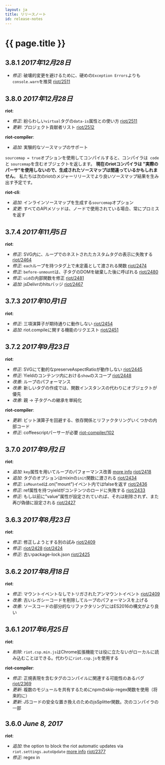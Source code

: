 ```yaml
---
layout: ja
title: リリースノート
id: release-notes
---
```


# {{ page.title }}

## 3.8.1 *2017年12月28日*

 - _修正_: 破壊的変更を避けるために、硬めの`Exception Errors`よりも`console.warn`を推奨 [riot/2511](https://github.com/riot/riot/issues/2511)

## 3.8.0 *2017年12月28日*

__riot__:

  - _修正_: 紛らわしい`virtual`タグの`data-is`属性との使い方 [riot/2511](https://github.com/riot/riot/issues/2511)
  - _更新_: プロジェクト貢献者リスト [riot/2512](https://github.com/riot/riot/issues/2512)

__riot-compiler__:

  - _追加_: 実験的なソースマップのサポート

`sourcemap = true`オプションを使用してコンパイルすると、コンパイラは` code`と `sourcemap`を含むオブジェクトを返します。
**現在のriotコンパイラは "実際のパーサ"を使用しないので、生成されたソースマップは間違っているかもしれません**。
私たちは次のriotのメジャーリリースでより良いソースマップ結果を生み出す予定です。

__riot-cli__:

  - _追加_: インラインソースマップを生成する`sourcemap`オプション
  - _変更_: すべてのAPIメソッドは、ノードで使用されている場合、常にプロミスを返す

## 3.7.4 *2017年11月5日*

__riot__:

  - _修正_: SVG内に、ループでのネストされたカスタムタグの表示に失敗する [riot/2464](https://github.com/riot/riot/issues/2464)
  - _修正_: `each`ループを持つタグ上で未定義として渡される関数 [riot/2474](https://github.com/riot/riot/issues/2474)
  - _修正_: `before-unmount`は、子タグのDOMを破棄した後に呼ばれる [riot/2480](https://github.com/riot/riot/issues/2480)
  - _修正_: `uid`の内部関数を修正 [riot/2481](https://github.com/riot/riot/issues/2481)
  - _追加_: jsDelivrのhitsバッジ [riot/2467](https://github.com/riot/riot/issues/2467)

## 3.7.3 *2017年10月1日*

__riot__:

  - _修正_: 三項演算子が期待通りに動作しない [riot/2454](https://github.com/riot/riot/issues/2454)
  - _追加_: riot.compileに関する機能のリクエスト [riot/2451](https://github.com/riot/riot/issues/2451)

## 3.7.2 *2017年9月23日*

__riot__:

  - _修正_: SVGにて動的なpreserveAspectRatioが動作しない [riot/2445](https://github.com/riot/riot/issues/2445)
  - _修正_: Yieldのコンテンツ内における`show`のスコープ [riot/2448](https://github.com/riot/riot/issues/2448)
  - _改善_: ループのパフォーマンス
  - _改善_: 新しいタグの作成では、関数インスタンスの代わりにオブジェクトが優先
  - _改善_: 親 -> 子タグへの継承を単純化

__riot-compiler__:

  - _更新_: ビット演算子を回避する、依存関係とリファクタリングいくつかの内部コード
  - _修正_: coffeescriptパーサーが必要 [riot-compiler/102](https://github.com/riot/compiler/pull/102)

## 3.7.0 *2017年9月2日*

__riot__:

  - _追加_: `key`属性を用いてループのパフォーマンス改善 [more info](/guide/#key) [riot/2418](https://github.com/riot/riot/issues/2418)
  - _追加_: タグのオプションはmixinの`init`関数に渡される [riot/2434](https://github.com/riot/riot/issues/2434)
  - _修正_: `isMounted`は.on("mount")イベント内ではfalseを返す [riot/2436](https://github.com/riot/riot/issues/2436)
  - _修正_: ref属性を持つyieldがコンテンツのロードに失敗する [riot/2433](https://github.com/riot/riot/issues/2433)
  - _修正_: もし以前に"value"属性が設定されていれば、それは削除されず、また再び偽値に設定される [riot/2427](https://github.com/riot/riot/issues/2427)

## 3.6.3 *2017年8月23日*

__riot__:

  - _修正_: 修正しようとする別の試み [riot/2409](https://github.com/riot/riot/issues/2409)
  - _修正_: [riot/2428](https://github.com/riot/riot/issues/2428) [riot/2424](https://github.com/riot/riot/issues/2424)
  - _修正_: 古いpackage-lock.json [riot/2425](https://github.com/riot/riot/issues/2425)

## 3.6.2 *2017年8月18日*

__riot__:

  - _修正_: マウントイベントなしでトリガされたアンマウントイベント [riot/2409](https://github.com/riot/riot/issues/2409)
  - _改善_: 古いレガシーコードを削除してループのパフォーマンスを上げる
  - _改善_: ソースコードの部分的なリファクタリングにはES2016の構文がより良い

## 3.6.1 *2017年6月25日*

__riot__:

  - _削除_: `riot.csp.min.js`はChrome拡張機能では役に立たないがローカルに読み込むことはできる。代わりに`riot.csp.js`を使用する

__riot-compiler__:
  - _修正_: 正規表現を含むタグのコンパイルに関連する可能性のあるバグ [riot/2369](https://github.com/riot/riot/issues/2369)
  - _更新_: 複数のモジュールを共有するためにnpmのskip-regex関数を使用（将来的に）
  - _更新_: JSコードの安全な置き換えのためのjsSplitter関数。次のコンパイラの一部


## 3.6.0 *June 8, 2017*

__riot__:

  - _追加_: the option to block the riot automatic updates via `riot.settings.autoUpdate` [more info](/api/misc/#autoupdate) [riot/2377](https://github.com/riot/riot/issues/2377)
  - _修正_: regex in <script> function breaks compiler [riot/2369](https://github.com/riot/riot/issues/2369)

__riot-tmpl__:

  - _修正_: incorrect regex that matches literal regexes
  - _修正_: use shared regex parser for browser and server versions

__riot-compiler__:

  - _修正_: various issues with literal regexes

## 3.5.1 *May 21, 2017*

__riot-tmpl__:

  - _修正_: `}` in output when expression contains `)/` [riot/2361](https://github.com/riot/riot/issues/2361)

__riot__:

  - _修正_: inline DOM templates only work on top level tags [riot/2359](https://github.com/riot/riot/issues/2359)
  - _修正_: the result of `riot.version` is displayed as WIP [riot/2352](https://github.com/riot/riot/issues/2352)


## 3.5.0 *May 13, 2017*

__riot__:

  - _追加_: enable the use of DOM inline templates [more info](/api/#tags-without-template) [riot/2296](https://github.com/riot/riot/issues/2296)
  - _追加_: easier svg sub tags support [riot/2290](https://github.com/riot/riot/issues/2290)
  - _修正_: better error message [riot/2335](https://github.com/riot/riot/issues/2335)
  - _修正_: show on nested tags prefers parent's context [riot/2333](https://github.com/riot/riot/issues/2333)
  - _修正_: attributes not updating in v.3.4.4 [riot/2343](https://github.com/riot/riot/issues/2343)
  - _修正_: bring back data-ref and ref [riot/2348](https://github.com/riot/riot/issues/2348)


__riot-cli__:
  - _修正_: fix rollup false positive warnings [rollup-plugin-riot/89](https://github.com/riot/rollup-plugin-riot/issues/89)


## 3.4.4 *April 30, 2017*

__riot__:

  - _修正_: remove `ref` attributes avoiding to parse them twice [riot/2329](https://github.com/riot/riot/issues/2329)
  - _修正_: avoid to remove attributes for truthy properties [riot/2331](https://github.com/riot/riot/issues/2331)
  - _修正_: support for IE11 events handling [riot/2332](https://github.com/riot/riot/issues/2332)


## 3.4.3 *April 24, 2017*

__riot__:

  - _修正_: fair angular library size comparison [riot/2325](https://github.com/riot/riot/issues/2325)
  - _修正_: data-is works differently as expression to hard-coded attribute [riot/2321](https://github.com/riot/riot/issues/2321)
  - _修正_: scope differs between `if` and `show` [riot/2125](https://github.com/riot/riot/issues/2125)

__riot-cli__:

  - _修正_: error exception reporting [cli/26](https://github.com/riot/cli/issues/26)

## 3.4.2 *April 14, 2017*

__riot__:

  - _修正_: "data-is" attribute is being removed if you mount on the same element [riot/2317](https://github.com/riot/riot/issues/2317)
  - _修正_: riot attributes remain in output [riot/2316](https://github.com/riot/riot/issues/2316)

## 3.4.1 *April 9, 2017*

__riot__:

  - _修正_: parent tag data-is is reset when disabling a nested tag with `if="...` [riot/2311](https://github.com/riot/riot/issues/2311)
  - _修正_: object is not valid in "show" anymore [riot/2300](https://github.com/riot/riot/issues/2300)
  - _修正_: undefined not handled as empty string (in tags)  [riot/2297](https://github.com/riot/riot/issues/2297)
  - _修正_: `<div if="...">` containing `<div data-is="...">` does not unmount tag properly [riot/2307](https://github.com/riot/riot/issues/2307)

## 3.4.0 *March 26, 2017*

__riot__:

  - _修正_: `riot-` prefixed attributes will be no longer prefixed in the `opts` object [riot/2103](https://github.com/riot/riot/issues/2103)
  - _修正_: `Null` and `undefined` expressions will be no longer converted into empty strings for the tag attributes [riot/2080](https://github.com/riot/riot/issues/2080)
  - _修正_: style attribute with expressions makes show directive invalid at the beginning [riot/2178](https://github.com/riot/riot/issues/2178)
  - _修正_: riot will not force all the expressions evaluating them as strings [riot/2310](https://github.com/riot/riot/issues/2310)
  - _追加_: add support for `style` and `class` object expressions more info [here](/guide/#class-object-expressions) and [here](/guide/#style-object-expressions)

## 3.3.2 *March 5, 2017*

__riot__:

  - _Fix:_ tag root attributes out of sync [riot/2280](https://github.com/riot/riot/issues/2280)
  - _Fix:_ virtual tag doesn't work with each in server side rendering [riot/2220](https://github.com/riot/riot/issues/2220)
  - _Fix:_ using es6 classes mixins, some functions are lost [riot/2219](https://github.com/riot/riot/issues/2219)
  - _Fix:_ rendering issue with tag iteration/re-ordering [riot/2271](https://github.com/riot/riot/issues/2271)
  - _Fix:_ ES6 template literals forward slashes issue [riot/2167](https://github.com/riot/riot/issues/2167)
  - _Fix:_ re add the `riot.version` attribute
  - _Improve:_ remove dead code
  - _Improve:_ increase code coverage to 100% :tada:

## 3.3.1 *February 19, 2017*

__riot__:

  - _Fix:_ shouldUpdate prevents every update  [riot/2118](https://github.com/riot/riot/issues/2118)

__riot-compiler__:

  - _Fix:_ es6 template strings issue  [riot/2167](https://github.com/riot/riot/issues/2167)
  - _Add:_ support for shortcut generator functions `* foo()`

## 3.3.0 *February 18, 2017*

__riot__:

  - _Add:_ fine grain control over tag updates by passing nextOpts to `shouldUpdate` [riot/2238](https://github.com/riot/riot/issues/2238)

__riot-compiler__:

  - _Fix:_ es6 `import` regex compatibility issues [riot/2263](https://github.com/riot/riot/issues/2263)
  - _Add:_ support for `async` shortcut methods [riot/2195](https://github.com/riot/riot/issues/2195)

## 3.2.1 *February 10, 2017*

__riot__:

  - _Fix:_ error when using virtual and update handler [riot/2251](https://github.com/riot/riot/issues/2251)
  - _Change:_ switch from plegie to opencollective as donation platform [riot/2239](https://github.com/riot/riot/pull/2239)

## 3.2.0 *February 6, 2017*

__riot__:

  - _Fix:_ disable the global mixins for the anonymous tags [riot/2056](https://github.com/riot/riot/issues/2056)
  - _Fix:_ setting selected attribute of multiple `<option>` tags in a multi select does not work properly [riot/2247](https://github.com/riot/riot/issues/2247)
  - _Fix:_ mount event not fired due to listener for wrong event [riot/2249](https://github.com/riot/riot/issues/2249)
  - _Add:_ the `riot.settings.skipAnonymousTags` flag [more info](/api/misc/#skipanonymoustags)
  - _Improve:_ the looped tags rendering is ~30% faster than before mainly for the `anonymous` tags

## 3.1.1 *February 4, 2017*

__riot__:

  - _Fix:_ issue removing tags in a loop [riot/2240](https://github.com/riot/riot/issues/2240)
  - _Fix:_ tag root is not always in body when its mount event fires [riot/1938](https://github.com/riot/riot/issues/1938)
  - _Change:_ improve the rendering performance of the anonymous looped tags

__riot-compiler__:

  - _Fix:_ restore the support for the es6 in browser compilation using babel [examples/51](https://github.com/riot/examples/issues/51)


## 3.1.0 *January 29, 2017*

__riot__:

  - _修正:_ 動的にdata-isを使うと、virtualタグがレンダリングされる [riot/2208](https://github.com/riot/riot/issues/2208)
  - _修正:_ 子タグがyieldを持っている場合、動的な親タグからdata-is属性が削除される [riot/2211](https://github.com/riot/riot/issues/2211)
  - _修正:_ rollupのサーバーサイド（cjs）トランスパイル [riot/2216](https://github.com/riot/riot/issues/2216) [riot/2225](https://github.com/riot/riot/issues/2225) and [riot/2224](https://github.com/riot/riot/issues/2224)
  - _修正:_ ソートされたリストが正しく表示されない [riot/2228](https://github.com/riot/riot/issues/2228) [riot/2205](https://github.com/riot/riot/issues/2205)
  - _修正:_ selectタグと動的オプションを使うと、条件付きの`if`が期待通りに動作しない [riot/2229](https://github.com/riot/riot/issues/2229)
  - _変更:_ `_internal`タグのプロパティを` __`に改名しましたが、とにかくこれは使用するべきではない
  - _変更:_ `_parent`プロパティを公開しないようにした。現在これは` __`キーに含まれる
  - _変更:_ `isMounted`プロパティを反復不可能、書き込み不可能にする
  - _追加:_ webpack経由のホットモジュールリロードを処理するための実験的な`riot.reload` API [more info](https://github.com/riot/tag-loader)

__riot-compiler__:

  - _修正:_ スタイルタグは、たとえjavasdriptの文字列内に存在してもriotタグから外される [riot/2210](https://github.com/riot/riot/issues/2210)

__riot-route__:

  - _追加:_ タグベースのルータ [riot-route/80](https://github.com/riot/route/pull/80) [more-info](/api/route#tag-based-routing)

## 3.0.7 *2017年1月10日*

__riot__:

  - _修正:_ ホットフィックス if/eachの組み合わせは動作しない [riot/2207](https://github.com/riot/riot/issues/2207)

## 3.0.6 *2017年1月10日*

__riot__:

  - _修正:_ `show`、`hide`および`if`ディレクティブ間の矛盾 [riot/2158](https://github.com/riot/riot/issues/2158)
  - _修正:_ webpackとbabelを用いた`import riot from 'riot'` [riot/2091](https://github.com/riot/riot/pull/2091)
  - _修正:_ ループによるソートの問題 [riot/2205](https://github.com/riot/riot/issues/2205)
  - _修正:_ 動的に`data-is`属性を使用している問題 [riot/2175](https://github.com/riot/riot/issues/2175)
  - _修正:_ オブジェクトループ内の`if`ディレクティブ [riot/2133](https://github.com/riot/riot/issues/2133)
  - _修正:_ Windowsマシン上でのサーバサイドレンダリング [riot/2131](https://github.com/riot/riot/pull/2131)

## 3.0.5 *2016年12月18日*

__riot__:

  - _修正:_ 内部の`parent`属性は外部のオーバーライドから保護する必要がある [riot/2154](https://github.com/riot/riot/issues/2154)
  - _修正:_ `<select><option>`で選択されたものが、riot3で正しく動作していない [riot/2164](https://github.com/riot/riot/issues/2164)

## 3.0.4 *2016年12月14日*

__riot__:

  - _修正:_ `show/hide`の動作を復元 [riot/2156](https://github.com/riot/riot/issues/2156)

## 3.0.3 *2016年12月13日*

__riot__:

  - _修正:_ mount、unmountでのcss挿入のパフォーマンス [riot/2152](https://github.com/riot/riot/issues/2152)
  - _修正:_ `show`、`hide`と`if`でスコープが異なる [riot/2125](https://github.com/riot/riot/issues/2125)
  - _追加:_ `data-src`を使用し、ブラウザの事前読込を回避してriotタグを取得する [riot/2132](https://github.com/riot/riot/issues/2132)
  - _削除:_ SPMのサポート [riot/2124](https://github.com/riot/riot/pull/2124)

## 3.0.2 *2016年12月4日*

__riot__:

  - _修正:_ svgタグ内でriot-viewBoxを使用すると、viewboxに置き換えられる。  [riot/2086](https://github.com/riot/riot/issues/2086)
  - _修正:_ data-is="{some expression}"でマウントされたタグが更新されない [riot/2102](https://github.com/riot/riot/issues/2102)
  - _修正:_ 属性の無い他のタグが要素にマウントされている場合、属性が削除されない [riot/2098](https://github.com/riot/riot/issues/2098)
  - _削除:_ SPMサポートの削除 [riot/2124](https://github.com/riot/riot/pull/2124)

__riot-tmpl__:

  - _変更:_ ユーザーが既にカスタムエラー関数を定義している場合、`console.error`の使用を避ける [riot/2108](https://github.com/riot/riot/issues/2108)
  - _変更:_  タグ名をデバッグする場合は小文字を使用する

__riot-compiler__:

  - _変更:_ cssプリプロセッサでの`@apply rule`をサポートする内部正規表現

__riot-route__:

  - _修正:_ クエリパラメータ付きルータが動作していない [riot-route/74](https://github.com/riot/route/issues/74)
  - _修正:_ テンプレートリテラルでIEが止まる [riot-route/77](https://github.com/riot/route/issues/77)


## 3.0.1 *2016年11月26日*

__riot__:

  - _修正:_ riot@3.0.0がデフォルトでエクスポートされるべき [riot/2084](https://github.com/riot/riot/issues/2084)
  - _修正:_ 値がfalseになる時にクラスが削除されない [riot/2082](https://github.com/riot/riot/issues/2082)
  - _修正:_ ユーザーが編集したinput値の自動更新 [riot/2096](https://github.com/riot/riot/issues/2096)
  - _修正:_ ref要素を含むタグをunmountするとエラーになる [riot/2083](https://github.com/riot/riot/issues/2083)
  - _修正:_ 複数のミックスインを持つ子を切り替えるとエラーになる [riot/2100](https://github.com/riot/riot/issues/2100)
  - _修正:_ 'data-is'タグの'if'を切り替えると、'親'タグのオブジェクトに新しい参照が作成される [riot/2089](https://github.com/riot/riot/issues/2089)


## 3.0.0 *2016年11月22日*

長い道のりでしたが、最終的にriot@3.0.0をリリースすることができました。riot2と比較して安定性、パフォーマンス、柔軟性が向上しています。

改善点と破壊的変更点の一覧

__riot__:

  - _変更:_ smashの代わりにrollup+babelを使用してriotをビルド。es6モジュールの文法のみを使用
  - _変更:_ テストをクリーンアップ (私たちは371個のテストを使用) して、それらをes6で書かれたいくつかのファイルに分割。また、expect.jsの代わりにchai.jsに切り替えた
  - _変更:_ ループのパフォーマンスを向上。更新が以前よりもはるかに高速に
  - _変更:_ riot-tagは非推奨でdata-isを使用する
  - _変更:_ `name`と`id`の代わりに`ref`属性を使用する [riot/1185](https://github.com/riot/riot/issues/1185) (__破壊的変更__)
  - _変更:_ コアからriot-routeを削除してオプションにする [riot/1485](https://github.com/riot/riot/issues/1485) (__破壊的変更__)
  - _変更:_ タグがマウントされる前にupdateおよびupdatedイベントがトリガーされるのをやめる [riot/1661](https://github.com/riot/riot/issues/1661) (__破壊的変更__)
  - _変更:_ "each - in"はコンテキストの違いで、繰り返しオブジェクトへのアプローチが変わる [riot/1420](https://github.com/riot/riot/issues/1420) (__破壊的変更__)
  - _追加:_ ES6のclassを使用したタグの作成をサポート [more info](/api/#riottagel-opts)
  - _追加:_ タグにreactのcomponentShouldUpdateを真似た`shouldUpdate`メソッドを追加
  - _削除:_ 真偽属性のための __ 接頭辞 [riot/276](https://github.com/riot/riot/issues/276)
  - _削除:_ riot DOMイベントでの自動的なpreventDefault [riot/1770](https://github.com/riot/riot/issues/1770) [riot/1718](https://github.com/riot/riot/issues/1718) [riot/526](https://github.com/riot/riot/issues/526) (__破壊的変更__)
  - _修正:_ if属性に関連するすべての問題 [riot/1477](https://github.com/riot/riot/issues/1477) [riot/1658](https://github.com/riot/riot/issues/1658)
  - _修正:_ 子タグのループ内では親タグからプロパティを継承しないようにする [riot/1697](https://github.com/riot/riot/issues/1697)
  - _修正:_ 子タグで発生したイベントでは親タグを更新しないようにする [riot/1319](https://github.com/riot/riot/issues/1319) (__破壊的変更__)
  - _修正:_ 同じ名前の複数のタグを持つ配列には、実際のタグ要素は含まれていない [riot/2061](https://github.com/riot/riot/issues/2061)
  - _修正:_ 動的タグの場合にdata-is属性が更新されない  [riot/2037](https://github.com/riot/riot/issues/2037)
  - _修正:_ eachメソッドを指定したvirtualタグは、親タグからのタグ参照を削除しない [riot/2029](https://github.com/riot/riot/issues/2029)
  - _修正:_ eachメソッドと、オブジェクトと配列の切り替え [riot/2027](https://github.com/riot/riot/issues/2027)
  - _修正:_ ループされたカスタムタグ要素のイベントで設定されたプロパティは、親の更新によってクリアされるようだ [riot/2019](https://github.com/riot/riot/issues/2019)
  - _修正:_ 再帰的に作成された要素から'each'構造にonclickを追加するとき - riot+compiler.js:1245 Uncaught NotFoundError: Failed to execute 'insertBefore' on 'Node': The node before which the new node is to be inserted is not a child of this node [riot/1962](https://github.com/riot/riot/issues/1962)
  - _修正:_ 2.6.0へアップグレードすると、inputタグ（属性はnumber）では未処理の式が残ってしまう [riot/1957](https://github.com/riot/riot/issues/1957)
  - _修正:_ メモリリーク [riot/1955](https://github.com/riot/riot/issues/1955)
  - _修正:_ `require(*tag-name*)`は`parserOptions`を許可しない [riot/1935](https://github.com/riot/riot/issues/1935)
  - _修正:_ テストを補助するためにriotタグのキャッシュをクリア[riot/1875](https://github.com/riot/riot/issues/1875)
  - _修正:_ riot＃renderで'before-mount'が期待どおりに動作しない [riot/1851](https://github.com/riot/riot/issues/1851)
  - _修正:_ ifとclassを同時に使うとロジックが動作しない [riot/1769](https://github.com/riot/riot/issues/1769)
  - _修正:_ updateSelf（） APIを追加する必要はある？ [riot/1748](https://github.com/riot/riot/issues/1748)
  - _修正:_ virtual要素がタグ更新後に消える [riot/1659](https://github.com/riot/riot/issues/1659)
  - _修正:_ カスタムタグでbool属性は使用可能？ （"disabled"など） [riot/1618](https://github.com/riot/riot/issues/1618)
  - _修正:_ 属性を使用している時の余計な式の評価　[riot/1590](https://github.com/riot/riot/issues/1590)
  - _修正:_ 子タグ付きes6クラス構文 [riot/1451](https://github.com/riot/riot/issues/1451)
  - _修正:_ `each - in`の異なるコンテキストにおける反復可能なオブジェクトについて、個別のアプローチ [riot/1420](https://github.com/riot/riot/issues/1420)
  - _修正:_ `virtual`タグで条件をサポートする [riot/139](https://github.com/riot/riot/issues/139)
  - _修正:_ ループ内でのriot-tagの動作 [riot/1368](https://github.com/riot/riot/issues/1368)
  - _修正:_ すべてのtreeitemタグには子が存在する [riot/1361](https://github.com/riot/riot/issues/1361)
  - _修正:_ コンパイラの状態をクリアするメソッド [riot/1236](https://github.com/riot/riot/issues/1236)
  - _修正:_ 動的にロードされた子タグは親タグのオブジェクトに含まれない [riot/1174](https://github.com/riot/riot/issues/1174)
  - _修正:_ [Q]子タグの数の合計が一致しない？ [riot/1088](https://github.com/riot/riot/issues/1088)
  - _修正:_ 1つのアイテムと多くのアイテムでタグの動作が矛盾する  [riot/936](https://github.com/riot/riot/issues/936)
  - _修正:_ name属性を上書きする方法はない。例えば&lt;input&gt;について、`this`の既存のプロパティを上書きしないようにする [riot/715](https://github.com/riot/riot/issues/715)

__riot-observable__:

  - _削除:_ スペース区切りのサポート、 `el.on('foo bar')` は `el.on('foo').on('bar')`になります (__破壊的変更__)
  - _修正:_ 以前より速さを6倍に最適化

__riot-tmpl__:

  - _変更:_ テンプレートのエラーがコンソールAPIが使用可能ならば常に`console.error`として出力されるようになりました (__破壊的変更__)

__riot-compiler__:

  - _修正:_ タグ内でes6のインポートを許可 [compiler/69](https://github.com/riot/compiler/issues/69)
  - _修正:_ テンプレート変数を用いた全て`value`属性は`riot-value`として出力 [riot#1957](https://github.com/riot/riot/issues/1957)
  - _変更:_ riot-compiler経由で生成されたcssは常にスコープとなります (__破壊的変更__)
  - _廃止:_ 古い`babel`のサポート、`es6`パーサーはデフォルトでBabel6を使用するようになる (__破壊的変更__)


### 皆さん、ありがとうございます!

このフレームワークを改善するための最善の決定を下すのに協力してくれたすべてのriotコミュニティとすべてのユーザーに感謝します。
riotのソースコードに関する彼の偉大な作業のために[@rogueg](https://github.com/rogueg)にお越しいただき、ありがとうございます。
このプロジェクトの熱心な貢献者と協力者にも感謝しています。

### 次は何ですか?

[@tipiirai](https://github.com/tipiirai)はriot@4.0.0の一部となる新しいレンダリング手法と大きなコアの改良を試作し、新しいriotリリースに取り組んでいます。

次のリリースでは、主に初期レンダリングパフォーマンスの向上[riot/2034](https://github.com/riot/riot/issues/2034)に焦点を当てます。私たちは、コンパイラのソースマップを持ってきて、ホットモジュール交換のサポートを続けていきます。
